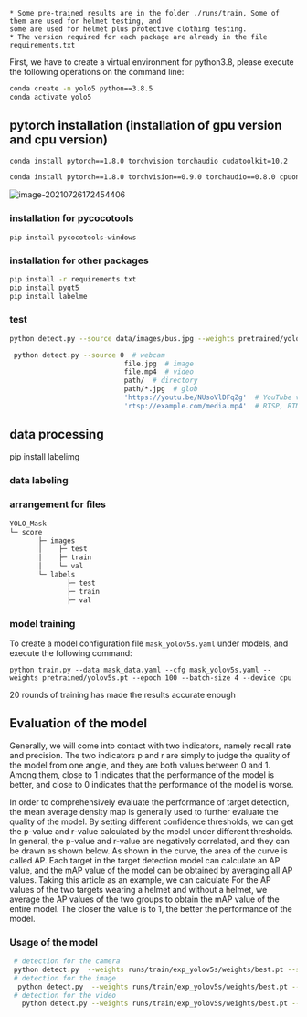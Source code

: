 
```
* Some pre-trained results are in the folder ./runs/train, Some of them are used for helmet testing, and 
some are used for helmet plus protective clothing testing.
* The version required for each package are already in the file requirements.txt

```
First, we have to create a virtual environment for python3.8, please execute the following operations on the command line:

```bash
conda create -n yolo5 python==3.8.5
conda activate yolo5
```

## pytorch installation (installation of gpu version and cpu version)



```cmd
conda install pytorch==1.8.0 torchvision torchaudio cudatoolkit=10.2

conda install pytorch==1.8.0 torchvision==0.9.0 torchaudio==0.8.0 cpuonly 
```


![image-20210726172454406](https://vehicle4cm.oss-cn-beijing.aliyuncs.com/typoraimgs/image-20210726172454406.png)

### installation for pycocotools


```
pip install pycocotools-windows
```

### installation for other packages


```bash
pip install -r requirements.txt
pip install pyqt5
pip install labelme
```

### test


```bash
python detect.py --source data/images/bus.jpg --weights pretrained/yolov5s.pt
```


```bash
 python detect.py --source 0  # webcam
                            file.jpg  # image 
                            file.mp4  # video
                            path/  # directory
                            path/*.jpg  # glob
                            'https://youtu.be/NUsoVlDFqZg'  # YouTube video
                            'rtsp://example.com/media.mp4'  # RTSP, RTMP, HTTP stream
```



## data processing

pip install labelimg  

### data labeling

### arrangement for files

```bash
YOLO_Mask
└─ score
       ├─ images
       │    ├─ test
       │    ├─ train
       │    └─ val
       └─ labels
              ├─ test
              ├─ train 
              ├─ val
```

### model training 

To create a model configuration file `mask_yolov5s.yaml` under models, and execute the following command:


```
python train.py --data mask_data.yaml --cfg mask_yolov5s.yaml --weights pretrained/yolov5s.pt --epoch 100 --batch-size 4 --device cpu
```

20 rounds of training has made the results accurate enough



## Evaluation of the model

Generally, we will come into contact with two indicators, namely recall rate and precision. The two indicators p and r are simply to judge the quality of the model from one angle, and they are both values between 0 and 1. Among them, close to 1 indicates that the performance of the model is better, and close to 0 indicates that the performance of the model is worse.

In order to comprehensively evaluate the performance of target detection, the mean average density map is generally used to further evaluate the quality of the model. By setting different confidence thresholds, we can get the p-value and r-value calculated by the model under different thresholds. In general, the p-value and r-value are negatively correlated, and they can be drawn as shown below. As shown in the curve, the area of the curve is called AP. Each target in the target detection model can calculate an AP value, and the mAP value of the model can be obtained by averaging all AP values. Taking this article as an example, we can calculate For the AP values of the two targets wearing a helmet and without a helmet, we average the AP values of the two groups to obtain the mAP value of the entire model. The closer the value is to 1, the better the performance of the model.




### Usage of the model


```bash
 # detection for the camera
 python detect.py  --weights runs/train/exp_yolov5s/weights/best.pt --source 0  # webcam
 # detection for the image
  python detect.py  --weights runs/train/exp_yolov5s/weights/best.pt --source file.jpg  # image 
 # detection for the video 
   python detect.py --weights runs/train/exp_yolov5s/weights/best.pt --source file.mp4  # video
                    
```
